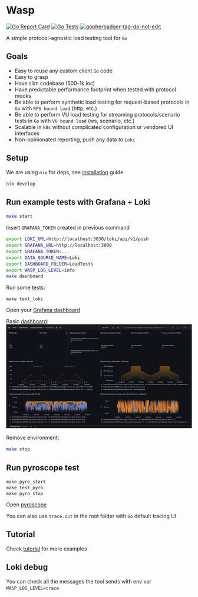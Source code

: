 # Wasp

[![Go Report Card](https://goreportcard.com/badge/github.com/smartcontractkit/wasp)](https://goreportcard.com/report/github.com/smartcontractkit/wasp)
[![Go Tests](https://github.com/smartcontractkit/wasp/actions/workflows/test.yml/badge.svg)](https://github.com/smartcontractkit/wasp/actions/workflows/test.yml)
<a href='https://github.com/jpoles1/gopherbadger' target='_blank'>![gopherbadger-tag-do-not-edit](https://img.shields.io/badge/Go%20Coverage-80%25-brightgreen.svg?longCache=true&style=flat)</a>

A simple protocol-agnostic load testing tool for `Go`

## Goals
- Easy to reuse any custom client `Go` code
- Easy to grasp
- Have slim codebase (500-1k loc)
- Have predictable performance footprint when tested with protocol mocks
- Be able to perform synthetic load testing for request-based protocols in `Go` with `RPS bound load` (http, etc.)
- Be able to perform VU load testing for streaming protocols/scenario tests in `Go` with `VU bound load` (ws, scenario, etc.)
- Scalable in `k8s` without complicated configuration or vendored UI interfaces
- Non-opinionated reporting, push any data to `Loki`
## Setup
We are using `nix` for deps, see [installation](https://nixos.org/manual/nix/stable/installation/installation.html) guide
```bash
nix develop
```

## Run example tests with Grafana + Loki
```bash
make start
```
Insert `GRAFANA_TOKEN` created in previous command
```bash
export LOKI_URL=http://localhost:3030/loki/api/v1/push
export GRAFANA_URL=http://localhost:3000
export GRAFANA_TOKEN=...
export DATA_SOURCE_NAME=Loki
export DASHBOARD_FOLDER=LoadTests
export WASP_LOG_LEVEL=info
make dashboard
```
Run some tests:
```
make test_loki
```
Open your [Grafana dashboard](http://localhost:3000/d/wasp/wasp-load-generator?orgId=1&refresh=5s)

Basic [dashboard](dashboard/dashboard.go):
![dashboard_img](docs/dashboard_basic.png)

Remove environment:
```bash
make stop
```

## Run pyroscope test
```
make pyro_start
make test_pyro
make pyro_stop
```
Open [pyroscope](http://localhost:4040/)

You can also use `trace.out` in the root folder with `Go` default tracing UI

## Tutorial
Check [tutorial](./TUTORIAL.md) for more examples

## Loki debug
You can check all the messages the tool sends with env var `WASP_LOG_LEVEL=trace`